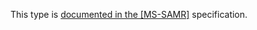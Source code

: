 This type is [documented in the [MS-SAMR]](https://learn.microsoft.com/en-us/openspecs/windows_protocols/ms-samr/e0b2d21d-0b1c-4fc0-8f4a-895bef6ffc4e) specification.
